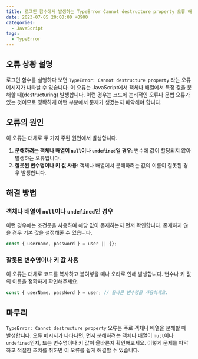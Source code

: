 ```yaml
---
title: 로그인 함수에서 발생하는 TypeError Cannot destructure property 오류 해결 방법
date: 2023-07-05 20:00:00 +0900
categories:
  - JavaScript
tags:
  - TypeError
---
```


## 오류 상황 설명

로그인 함수를 실행하다 보면 `TypeError: Cannot destructure property` 라는 오류 메시지가 나타날 수 있습니다. 이 오류는 JavaScript에서 객체나 배열에서 특정 값을 분해할 때(destructuring) 발생합니다. 이런 경우는 코드에 논리적인 오류나 문법 오류가 있는 것이므로 정확하게 어떤 부분에서 문제가 생겼는지 파악해야 합니다.

## 오류의 원인

이 오류는 대체로 두 가지 주된 원인에서 발생합니다.

1. **분해하려는 객체나 배열이 `null`이나 `undefined`일 경우**: 변수에 값이 할당되지 않아 발생하는 오류입니다.
2. **잘못된 변수명이나 키 값 사용**: 객체나 배열에서 분해하려는 값의 이름이 잘못된 경우 발생합니다.

## 해결 방법

### 객체나 배열이 `null`이나 `undefined`인 경우

이런 경우에는 조건문을 사용하여 해당 값이 존재하는지 먼저 확인합니다. 존재하지 않을 경우 기본 값을 설정해줄 수 있습니다.

```javascript
const { username, password } = user || {};
```

### 잘못된 변수명이나 키 값 사용

이 오류는 대체로 코드를 복사하고 붙여넣을 때나 오타로 인해 발생합니다. 변수나 키 값의 이름을 정확하게 확인해주세요.

```javascript
const { userName, passWord } = user; // 올바른 변수명을 사용하세요.
```

## 마무리

`TypeError: Cannot destructure property` 오류는 주로 객체나 배열을 분해할 때 발생합니다. 오류 메시지가 나타나면, 먼저 분해하려는 객체나 배열이 `null`이나 `undefined`인지, 또는 변수명이나 키 값이 올바른지 확인해보세요. 이렇게 문제를 파악하고 적절한 조치를 취하면 이 오류를 쉽게 해결할 수 있습니다.
